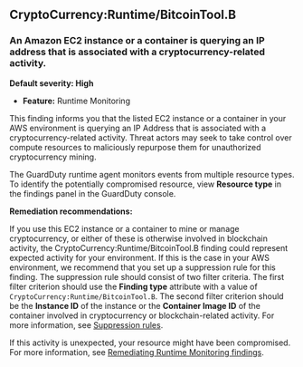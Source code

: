 CryptoCurrency:Runtime/BitcoinTool.B
------------------------------------


### An Amazon EC2 instance or a container is querying an IP address that is associated with a cryptocurrency\-related activity.


**Default severity: High**


 * **Feature:** Runtime Monitoring

This finding informs you that the listed EC2 instance or a container in your AWS environment is querying an IP Address that is associated with a cryptocurrency\-related activity. Threat actors may seek to take control over compute resources to maliciously repurpose them for unauthorized cryptocurrency mining.


The GuardDuty runtime agent monitors events from multiple resource types. To identify the potentially compromised resource, view **Resource type** in the findings panel in the GuardDuty console.


**Remediation recommendations:**


If you use this EC2 instance or a container to mine or manage cryptocurrency, or either of these is otherwise involved in blockchain activity, the CryptoCurrency:Runtime/BitcoinTool.B finding could represent expected activity for your environment. If this is the case in your AWS environment, we recommend that you set up a suppression rule for this finding. The suppression rule should consist of two filter criteria. The first filter criterion should use the **Finding type** attribute with a value of `CryptoCurrency:Runtime/BitcoinTool.B`. The second filter criterion should be the **Instance ID** of the instance or the **Container Image ID** of the container involved in cryptocurrency or blockchain\-related activity. For more information, see [Suppression rules](https://docs.aws.amazon.com/guardduty/latest/ug/findings_suppression-rule.html).


If this activity is unexpected, your resource might have been compromised. For more information, see [Remediating Runtime Monitoring findings](https://docs.aws.amazon.com/guardduty/latest/ug/guardduty-remediate-runtime-monitoring.html).

